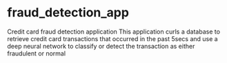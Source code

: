 # fraud_detection_app
Credit card fraud detection application
This application curls a database to retrieve credit card transactions that occurred in the past 5secs and use a deep neural network to classify or detect the transaction as either fraudulent or normal
